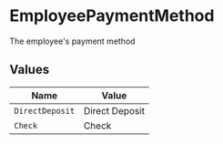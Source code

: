 # EmployeePaymentMethod

The employee's payment method


## Values

| Name            | Value           |
| --------------- | --------------- |
| `DirectDeposit` | Direct Deposit  |
| `Check`         | Check           |